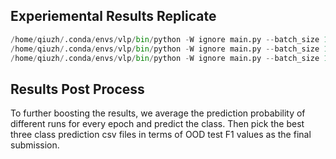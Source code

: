 
Experiemental Results Replicate
----------------------------------
```python
/home/qiuzh/.conda/envs/vlp/bin/python -W ignore main.py --batch_size 16 --lr 4e-5 --gpus 5 --random_seed 0 --epochs 36 --CB_shots 5 --truncate_weight 10 --lamda 1.1 --sc_gamma 0.5 --is_cls True;
/home/qiuzh/.conda/envs/vlp/bin/python -W ignore main.py --batch_size 16 --lr 4e-5 --gpus 6 --random_seed 1 --epochs 36 --CB_shots 5 --truncate_weight 10 --lamda 1.1 --sc_gamma 0.5 --is_cls True;
/home/qiuzh/.conda/envs/vlp/bin/python -W ignore main.py --batch_size 16 --lr 4e-5 --gpus 7 --random_seed 2 --epochs 36 --CB_shots 5 --truncate_weight 10 --lamda 1.1 --sc_gamma 0.5 --is_cls True;
```



Results Post Process
--------------------------------
To further boosting the results, we average the prediction probability of different runs for every epoch and predict the class. Then pick the best three class prediction csv files in terms of OOD test F1 values as the final submission.
